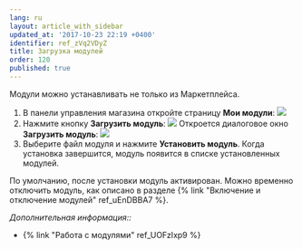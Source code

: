 ```yaml
---
lang: ru
layout: article_with_sidebar
updated_at: '2017-10-23 22:19 +0400'
identifier: ref_zVq2VDyZ
title: Загрузка модулей
order: 120
published: true
---
```

Модули можно устанавливать не только из Маркетплейса. 

1.  В панели управления магазина откройте страницу **Мои модули**:
    ![]({{site.baseurl}}/attachments/7503969/7602199.png)
2.  Нажмите кнопку **Загрузить модуль**:
    ![]({{site.baseurl}}/attachments/7503969/7602200.png)
    Откроется диалоговое окно **Загрузить модуль**:
    ![]({{site.baseurl}}/attachments/7503969/7602201.png)
3.  Выберите файл модуля и нажмите **Установить модуль**. Когда установка завершится, модуль появится в списке установленных модулей. 

По умолчанию, после установки модуль активирован. Можно временно отключить модуль, как описано в разделе {% link "Включение и отключение модулей" ref_uEnDBBA7 %}. 

_Дополнительная информация::_

*   {% link "Работа с модулями" ref_UOFzIxp9 %}
